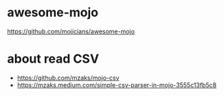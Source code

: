 # awesome-mojo

https://github.com/mojicians/awesome-mojo  

# about read CSV  

- https://github.com/mzaks/mojo-csv
- https://mzaks.medium.com/simple-csv-parser-in-mojo-3555c13fb5c8
